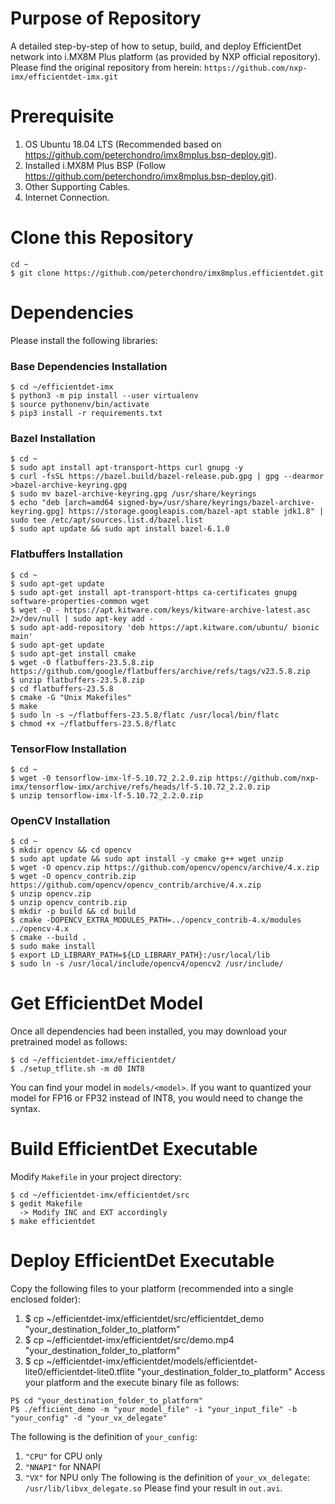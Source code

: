 # Purpose of Repository
A detailed step-by-step of how to setup, build, and deploy EfficientDet network into i.MX8M Plus platform (as provided by NXP official repository). Please find the original repository from herein: ```https://github.com/nxp-imx/efficientdet-imx.git```

# Prerequisite
1. OS Ubuntu 18.04 LTS (Recommended based on https://github.com/peterchondro/imx8mplus.bsp-deploy.git).
2. Installed i.MX8M Plus BSP (Follow https://github.com/peterchondro/imx8mplus.bsp-deploy.git).
3. Other Supporting Cables.
4. Internet Connection.

# Clone this Repository
```
cd ~
$ git clone https://github.com/peterchondro/imx8mplus.efficientdet.git
```

# Dependencies
Please install the following libraries:
### Base Dependencies Installation
```
$ cd ~/efficientdet-imx
$ python3 -m pip install --user virtualenv
$ source pythonenv/bin/activate
$ pip3 install -r requirements.txt
```
### Bazel Installation
```
$ cd ~
$ sudo apt install apt-transport-https curl gnupg -y
$ curl -fsSL https://bazel.build/bazel-release.pub.gpg | gpg --dearmor >bazel-archive-keyring.gpg
$ sudo mv bazel-archive-keyring.gpg /usr/share/keyrings
$ echo "deb [arch=amd64 signed-by=/usr/share/keyrings/bazel-archive-keyring.gpg] https://storage.googleapis.com/bazel-apt stable jdk1.8" | sudo tee /etc/apt/sources.list.d/bazel.list
$ sudo apt update && sudo apt install bazel-6.1.0
```
### Flatbuffers Installation
```
$ cd ~
$ sudo apt-get update
$ sudo apt-get install apt-transport-https ca-certificates gnupg software-properties-common wget
$ wget -O - https://apt.kitware.com/keys/kitware-archive-latest.asc 2>/dev/null | sudo apt-key add -
$ sudo apt-add-repository 'deb https://apt.kitware.com/ubuntu/ bionic main'
$ sudo apt-get update
$ sudo apt-get install cmake
$ wget -0 flatbuffers-23.5.8.zip https://github.com/google/flatbuffers/archive/refs/tags/v23.5.8.zip
$ unzip flatbuffers-23.5.8.zip
$ cd flatbuffers-23.5.8
$ cmake -G "Unix Makefiles"
$ make
$ sudo ln -s ~/flatbuffers-23.5.8/flatc /usr/local/bin/flatc
$ chmod +x ~/flatbuffers-23.5.8/flatc
```
### TensorFlow Installation
```
$ cd ~
$ wget -0 tensorflow-imx-lf-5.10.72_2.2.0.zip https://github.com/nxp-imx/tensorflow-imx/archive/refs/heads/lf-5.10.72_2.2.0.zip
$ unzip tensorflow-imx-lf-5.10.72_2.2.0.zip
```
### OpenCV Installation
```
$ cd ~
$ mkdir opencv && cd opencv
$ sudo apt update && sudo apt install -y cmake g++ wget unzip
$ wget -O opencv.zip https://github.com/opencv/opencv/archive/4.x.zip
$ wget -O opencv_contrib.zip https://github.com/opencv/opencv_contrib/archive/4.x.zip
$ unzip opencv.zip
$ unzip opencv_contrib.zip
$ mkdir -p build && cd build
$ cmake -DOPENCV_EXTRA_MODULES_PATH=../opencv_contrib-4.x/modules ../opencv-4.x
$ cmake --build .
$ sudo make install
$ export LD_LIBRARY_PATH=${LD_LIBRARY_PATH}:/usr/local/lib
$ sudo ln -s /usr/local/include/opencv4/opencv2 /usr/include/
```

# Get EfficientDet Model
Once all dependencies had been installed, you may download your pretrained model as follows:
```
$ cd ~/efficientdet-imx/efficientdet/
$ ./setup_tflite.sh -m d0 INT8
```
You can find your model in ```models/<model>```. If you want to quantized your model for FP16 or FP32 instead of INT8, you would need to change the syntax. 

# Build EfficientDet Executable
Modify ```Makefile``` in your project directory:
```
$ cd ~/efficientdet-imx/efficientdet/src
$ gedit Makefile
  -> Modify INC and EXT accordingly
$ make efficientdet
```

# Deploy EfficientDet Executable
Copy the following files to your platform (recommended into a single enclosed folder):
1. $ cp ~/efficientdet-imx/efficientdet/src/efficientdet_demo "your_destination_folder_to_platform"
2. $ cp ~/efficientdet-imx/efficientdet/src/demo.mp4 "your_destination_folder_to_platform"
3. $ cp ~/efficientdet-imx/efficientdet/models/efficientdet-lite0/efficientdet-lite0.tflite "your_destination_folder_to_platform"
Access your platform and the execute binary file as follows:
```
P$ cd "your_destination_folder_to_platform"
P$ ./efficient_demo -m "your_model_file" -i "your_input_file" -b "your_config" -d "your_vx_delegate"
```
The following is the definition of ```your_config```:
1. ```"CPU"``` for CPU only
2. ```"NNAPI"``` for NNAPI
3. ```"VX"``` for NPU only
The following is the definition of ```your_vx_delegate```: ```/usr/lib/libvx_delegate.so```
Please find your result in ```out.avi```.





